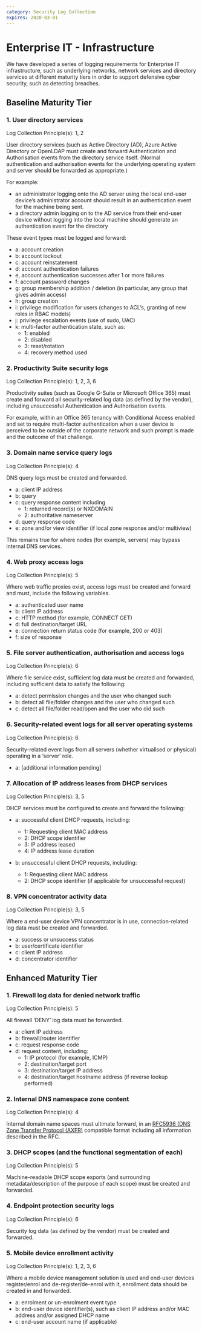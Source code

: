 ```yaml
---
category: Security Log Collection
expires: 2020-03-01
---
```


# Enterprise IT - Infrastructure

We have developed a series of logging requirements for Enterprise IT infrastructure, such as underlying networks, network services and directory services at different maturity tiers in order to support defensive cyber security, such as detecting breaches.

## Baseline Maturity Tier

### 1. User directory services
Log Collection Principle(s): 1, 2

User directory services (such as Active Directory (AD), Azure Active Directory or OpenLDAP must create and forward Authentication and Authorisation events from the directory service itself.  (Normal authentication and authorisation events for the underlying operating system and server should be forwarded as appropriate.)

For example:
* an administrator logging onto the AD server using the local end-user device’s administrator account should result in an authentication event for the machine being sent.
* a directory admin logging on to the AD service from their end-user device without logging into the local machine should generate an authentication event for the directory

These event types must be logged and forward:
* a: account creation
* b: account lockout
* c: account reinstatement
* d: account authentication failures
* e, account authentication successes after 1 or more failures
* f: account password changes
* g: group membership addition / deletion (in particular, any group that gives admin access)
* h: group creation
* i: privilege modification for users (changes to ACL’s, granting of new roles in RBAC models)
* j: privilege escalation events (use of sudo, UAC)
* k: multi-factor authentication state, such as:
    * 1: enabled
    * 2: disabled
    * 3: reset/rotation
    * 4: recovery method used

### 2. Productivity Suite security logs
Log Collection Principle(s): 1, 2, 3, 6

Productivity suites (such as Google G-Suite or Microsoft Office 365) must create and forward all security-related log data (as defined by the vendor), including unsuccessful  Authentication and Authorisation events.

For example, within an Office 365 tenancy with Conditional Access enabled and set to require multi-factor authentication when a user device is perceived to be outside of the corporate network and such prompt is made and the outcome of that challenge.

### 3. Domain name service query logs
Log Collection Principle(s): 4

DNS query logs must be created and forwarded.

* a: client IP address
* b: query
* c: query response content including
    * 1: returned record(s) or NXDOMAIN
    * 2: authoritative nameserver
* d: query response code
* e: zone and/or view identifier (if local zone response and/or multiview)

This remains true for where nodes (for example, servers) may bypass internal DNS services.

### 4. Web proxy access logs
Log Collection Principle(s): 5

Where web traffic proxies exist, access logs must be created and forward and must, include the following variables.

* a: authenticated user name
* b: client IP address
* c: HTTP method (for example, CONNECT GET)
* d: full destination/target URL
* e: connection return status code (for example, 200 or 403)
* f: size of response

### 5. File server authentication, authorisation and access logs
Log Collection Principle(s): 6

Where file service exist, sufficient log data must be created and forwarded, including sufficient data to satisfy the following:

* a: detect permission changes and the user who changed such
* b: detect all file/folder changes and the user who changed such
* c: detect all file/folder read/open and the user who did such

### 6. Security-related event logs for all server operating systems
Log Collection Principle(s): 6

Security-related event logs from all servers (whether virtualised or physical) operating in a ‘server’ role.

* a: [additional information pending]

### 7. Allocation of IP address leases from DHCP services
Log Collection Principle(s): 3, 5

DHCP services must be configured to create and forward the following:

* a: successful client DHCP requests, including:
    * 1: Requesting client MAC address
    * 2: DHCP scope identifier
    * 3: IP address leased
    * 4: IP address lease duration

* b: unsuccessful client DHCP requests, including:
    * 1: Requesting client MAC address
    * 2: DHCP scope identifier (if applicable for unsuccessful request)

### 8. VPN concentrator activity data
Log Collection Principle(s): 3, 5

Where a end-user device VPN concentrator is in use, connection-related log data must be created and forwarded.

* a: success or unsuccess status
* b: user/certificate identifier
* c: client IP address
* d: concentrator identifier

## Enhanced Maturity Tier

### 1. Firewall log data for denied network traffic
Log Collection Principle(s): 5

All firewall ‘DENY’ log data must be forwarded.

* a: client IP address
* b: firewall/router identifier
* c: request response code
* d: request content, including:
    * 1: IP protocol (for example, ICMP)
    * 2: destination/target port
    * 3: destination/target IP address
    * 4: destination/target hostname address (if reverse lookup performed)

### 2. Internal DNS namespace zone content
Log Collection Principle(s): 4

Internal domain name spaces must ultimate forward, in an [RFC5936 (DNS Zone Transfer Protocol (AXFR)](https://tools.ietf.org/html/rfc5936) compatible format including all information described in the RFC.

### 3. DHCP scopes (and the functional segmentation of each)
Log Collection Principle(s): 5

Machine-readable DHCP scope exports (and surrounding metadata/description of the purpose of each scope) must be created and forwarded.

### 4. Endpoint protection security logs
Log Collection Principle(s): 6

Security log data (as defined by the vendor) must be created and forwarded.

### 5. Mobile device enrollment activity
Log Collection Principle(s): 1, 2, 3, 6

Where a mobile device management solution is used and end-user devices register/enrol and de-register/de-enrol with it, enrollment data should be created in and forwarded.

* a: enrolment or un-enrolment event type
* b: end-user device identifier(s), such as client IP address and/or MAC address and/or assigned DHCP name
* c: end-user account name (if applicable)
